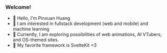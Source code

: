 ### Welcome!

- 👋  Hello, I'm Pinxuan Huang
- :eyes: I am interested in fullstack development (web and mobile) and machine learning
- 🌱 Currently, I am exploring possibilities of web animations, AI VTubers, and OS-themed sites.
- :sparkling_heart: My favorite framework is SvelteKit <3

<!--
**pihucode/pihucode** is a ✨ _special_ ✨ repository because its `README.md` (this file) appears on your GitHub profile.

Here are some ideas to get you started:

- 🔭 I’m currently working on ...
- 🌱 I’m currently learning ...
- 👯 I’m looking to collaborate on ...
- 🤔 I’m looking for help with ...
- 💬 Ask me about ...
- 📫 How to reach me: ...
- 😄 Pronouns: ...
- ⚡ Fun fact: ...
-->
